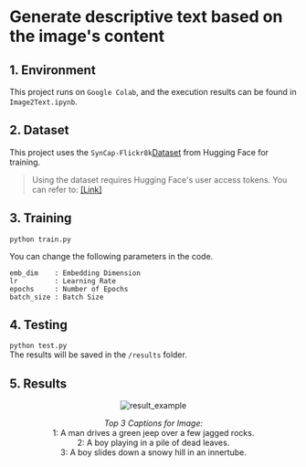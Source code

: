 # Generate descriptive text based on the image's content

## 1. Environment
This project runs on ```Google Colab```, and the execution results can be found in ```Image2Text.ipynb```.   


## 2. Dataset
This project uses the ```SynCap-Flickr8k```[Dataset](https://huggingface.co/datasets/kargwalaryan/SynCap-Flickr8k) from Hugging Face for training.
> Using the dataset requires Hugging Face's user access tokens. You can refer to: [[Link]](https://huggingface.co/docs/hub/security-tokens)


## 3. Training
```python train.py```

You can change the following parameters in the code.
```
emb_dim    : Embedding Dimension
lr         : Learning Rate
epochs     : Number of Epochs
batch_size : Batch Size
``` 


## 4. Testing  
```python test.py```  
The results will be saved in the ```/results``` folder.  


## 5. Results
<p align="center">
  <img src="results/2.png" alt="result_example" />
</p>
<p align="center">
  <i>Top 3 Captions for Image:</i><br>
  1: A man drives a green jeep over a few jagged rocks.<br>
  2: A boy playing in a pile of dead leaves.<br>
  3: A boy slides down a snowy hill in an innertube.
</p>
